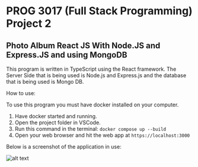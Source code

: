# PROG 3017 (Full Stack Programming) Project 2
## Photo Album React JS With Node.JS and Express.JS and using MongoDB

This program is written in TypeScript using the React framework. The Server Side that is being used is Node.js and Express.js and the
database that is being used is Mongo DB.

How to use:

To use this program you must have docker installed on your computer.
1. Have docker started and running.
2. Open the project folder in VSCode.
3. Run this command in the terminal: `docker compose up --build`
4. Open your web browser and hit the web app at `https://localhost:3000`

Below is a screenshot of the application in use:

![alt text](https://github.com/Trailblazer780/FullStackProj2/blob/master/Images/Example1.PNG)
